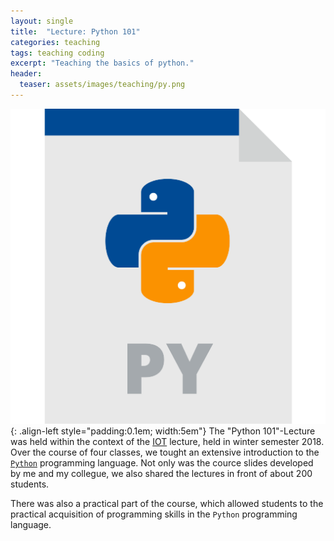 ```yaml
---
layout: single
title:  "Lecture: Python 101"
categories: teaching
tags: teaching coding 
excerpt: "Teaching the basics of python."
header:
  teaser: assets/images/teaching/py.png
---
```


![logo](\assets\images\teaching\py.png){: .align-left style="padding:0.1em; width:5em"}
The "Python 101"-Lecture was held within the context of the [IOT](/teaching/IOT/) lecture, held in winter semester 2018.
Over the course of four classes, we tought an extensive introduction to the [`Python`](https://www.python.org/) programming language.
Not only was the cource slides developed by me and my collegue, we also shared the lectures in front of about 200 students.

There was also a practical part of the course, which allowed students to the practical acquisition of programming skills in the `Python` programming language.
